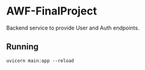 # AWF-FinalProject
 Backend service to provide User and Auth endpoints.


## Running
`uvicorn main:app --reload`

